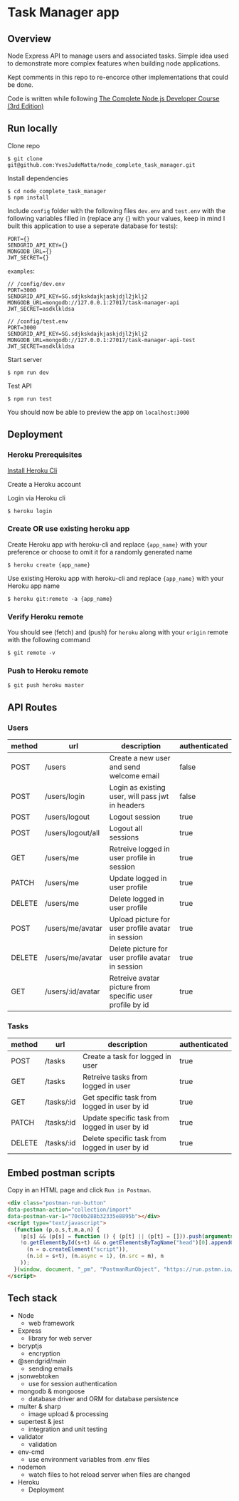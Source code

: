 # Task Manager app

## Overview

Node Express API to manage users and associated tasks. Simple idea used to demonstrate more complex features when building node applications.

Kept comments in this repo to re-encorce other implementations that could be done.

Code is written while following [The Complete Node.js Developer Course (3rd Edition)][udemy-course]

## Run locally

Clone repo

```
$ git clone git@github.com:YvesJudeMatta/node_complete_task_manager.git
```

Install dependencies

```
$ cd node_complete_task_manager
$ npm install
```

Include `config` folder with the following files `dev.env` and `test.env` with the following variables filled in (replace any {} with your values, keep in mind I built this application to use a seperate database for tests):

```
PORT={}
SENDGRID_API_KEY={}
MONGODB_URL={}
JWT_SECRET={}
```

`examples`:

```
// /config/dev.env
PORT=3000
SENDGRID_API_KEY=SG.sdjkskdajkjaskjdjl2jklj2
MONGODB_URL=mongodb://127.0.0.1:27017/task-manager-api
JWT_SECRET=asdklkldsa
```

```
// /config/test.env
PORT=3000
SENDGRID_API_KEY=SG.sdjkskdajkjaskjdjl2jklj2
MONGODB_URL=mongodb://127.0.0.1:27017/task-manager-api-test
JWT_SECRET=asdklkldsa
```

Start server

```
$ npm run dev
```

Test API

```
$ npm run test
```

You should now be able to preview the app on `localhost:3000`

## Deployment

### Heroku Prerequisites

[Install Heroku Cli][install-heroku]

Create a Heroku account

Login via Heroku cli

```
$ heroku login
```

### Create OR use existing heroku app

Create Heroku app with heroku-cli and replace `{app_name}` with your preference or choose to omit it for a randomly generated name

```
$ heroku create {app_name}
```

Use existing Heroku app with heroku-cli and replace `{app_name}` with your Heroku app name

```
$ heroku git:remote -a {app_name}
```

### Verify Heroku remote

You should see (fetch) and (push) for `heroku` along with your `origin` remote with the following command

```
$ git remote -v
```

### Push to Heroku remote

```
$ git push heroku master
```

## API Routes

### Users

method|url|description|authenticated
---|---|---|---
POST|/users|Create a new user and send welcome email|false
POST|/users/login|Login as existing user, will pass jwt in headers|false
POST|/users/logout|Logout session|true
POST|/users/logout/all|Logout all sessions|true
GET|/users/me|Retreive logged in user profile in session|true
PATCH|/users/me|Update logged in user profile |true
DELETE|/users/me|Delete logged in user profile|true
POST|/users/me/avatar|Upload picture for user profile avatar in session|true
DELETE|/users/me/avatar|Delete picture for user profile avatar in session|true
GET|/users/:id/avatar|Retreive avatar picture from specific user profile by id|true


### Tasks

method|url|description|authenticated
---|---|---|---
POST|/tasks|Create a task for logged in user|true
GET|/tasks|Retreive tasks from logged in user|true
GET|/tasks/:id|Get specific task from logged in user by id|true
PATCH|/tasks/:id|Update specific task from logged in user by id|true
DELETE|/tasks/:id|Delete specific task from logged in user by id|true

## Embed postman scripts

Copy in an HTML page and click `Run in Postman`.

```html
<div class="postman-run-button"
data-postman-action="collection/import"
data-postman-var-1="70c0b288b32335e8895b"></div>
<script type="text/javascript">
  (function (p,o,s,t,m,a,n) {
    !p[s] && (p[s] = function () { (p[t] || (p[t] = [])).push(arguments); });
    !o.getElementById(s+t) && o.getElementsByTagName("head")[0].appendChild((
      (n = o.createElement("script")),
      (n.id = s+t), (n.async = 1), (n.src = m), n
    ));
  }(window, document, "_pm", "PostmanRunObject", "https://run.pstmn.io/button.js"));
</script>
```

## Tech stack

- Node
    - web framework
- Express
    - library for web server
- bcryptjs
    - encryption
- @sendgrid/main
    - sending emails
- jsonwebtoken
    - use for session authentication
- mongodb & mongoose
    - database driver and ORM for database persistence
- multer & sharp
    - image upload & processing
- supertest & jest
    - integration and unit testing
- validator
    - validation
- env-cmd
    - use environment variables from .env files
- nodemon
    - watch files to hot reload server when files are changed
- Heroku
    - Deployment


[udemy-course]: https://www.udemy.com/course/the-complete-nodejs-developer-course-2/
[install-heroku]: https://devcenter.heroku.com/articles/heroku-cli